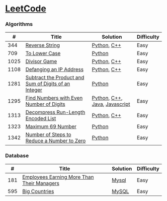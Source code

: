 [LeetCode](https://leetcode.com/)
========

### Algorithms

| # | Title | Solution | Difficulty |
|---| ----- | -------- | ---------- |
|344|[Reverse String](https://leetcode.com/problems/reverse-string/)|[Python](./Algorithms/Reverse_String/Reverse_String.py), [C++](./Algorithms/Reverse_String/Reverse_String.cpp)|Easy|
|709|[To Lower Case](https://leetcode.com/problems/to-lower-case/)|[Python](./Algorithms/To_Lower_Case/To_Lower_Case.py)|Easy|
|1025|[Divisor Game](https://leetcode.com/problems/divisor-game/)|[Python](./Algorithms/Divisor_Game/Divisor_Game.py), [C++](./Algorithms/Divisor_Game/Divisor_Game.cpp)|Easy|
|1108|[Defanging an IP Address](https://leetcode.com/problems/defanging-an-ip-address/)|[Python](./Algorithms/Defanging_an_IP_Address/Defanging_an_IP_Address.py), [C++](./Algorithms/Defanging_an_IP_Address/Defanging_an_IP_Address.cpp)|Easy|
|1281|[Subtract the Product and Sum of Digits of an Integer](https://leetcode.com/problems/subtract-the-product-and-sum-of-digits-of-an-integer/)|[Python](./Algorithms/Subtract_the_Product_and_Sum_of_Digits_of_an_Integer/Subtract_the_Product_and_Sum_of_Digits_of_an_Integer.py)|Easy|
|1295|[Find Numbers with Even Number of Digits](https://leetcode.com/problems/find-numbers-with-even-number-of-digits/) | [Python](./Algorithms/Find_Numbers_with_Even_Number_of_Digits/Find_Numbers_with_Even_Number_of_Digits.py), [C++](./Algorithms/Number_of_Steps_to_Reduce_a_Number_to_Zero/Number_of_Steps_to_Reduce_a_Number_to_Zero.cpp), [Java](./Algorithms/Number_of_Steps_to_Reduce_a_Number_to_Zero/Number_of_Steps_to_Reduce_a_Number_to_Zero.java), [Javascript](./Algorithms/Number_of_Steps_to_Reduce_a_Number_to_Zero/Number_of_Steps_to_Reduce_a_Number_to_Zero.js)|Easy|
|1313|[Decompress Run-Length Encoded List](https://leetcode.com/problems/decompress-run-length-encoded-list/)|[Python](./Algorithms/Decompress_Run-Length_Encoded_List/Decompress_Run-Length_Encoded_List.py), [C++](./Algorithms/Decompress_Run-Length_Encoded_List/Decompress_Run-Length_Encoded_List.cpp)|Easy|
|1323|[Maximum 69 Number](https://leetcode.com/problems/maximum-69-number/)|[Python](./Algorithms/Maximum_69_Number/Maximum_69_Number.py)|Easy|
|1342|[Number of Steps to Reduce a Number to Zero](https://leetcode.com/problems/number-of-steps-to-reduce-a-number-to-zero/)|[Python](./Algorithms/Number_of_Steps_to_Reduce_a_Number_to_Zero/Number_of_Steps_to_Reduce_a_Number_to_Zero.py)|Easy|


### Database
| # | Title | Solution | Difficulty |
|---| ----- | -------- | ---------- |
|181|[Employees Earning More Than Their Managers](https://leetcode.com/problems/employees-earning-more-than-their-managers/)|[Mysql](./Database/Employees_Earning_More_Than_Their_Managers/Employees_Earning_More_Than_Their_Managers.sql)|Easy|
|595|[Big Countries](https://leetcode.com/problems/big-countries/)|[MySQL](Database/Big_Countries/Big_Countries.sql)|Easy|
